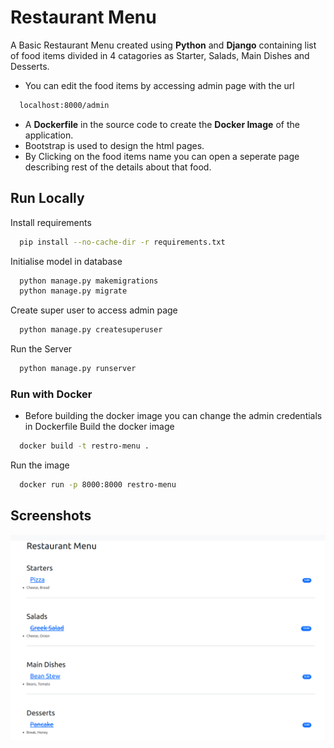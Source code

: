 
# Restaurant Menu

A Basic Restaurant Menu created using **Python** and **Django** containing list of food items divided in 4 catagories as Starter, Salads, Main Dishes and Desserts.

- You can edit the food items by accessing admin page with the url
```bash
  localhost:8000/admin
```
- A **Dockerfile** in the source code to create the **Docker Image** of the application.
- Bootstrap is used to design the html pages.
- By Clicking on the food items name you can open a seperate page describing rest of the details about that food.


## Run Locally

Install requirements

```bash
  pip install --no-cache-dir -r requirements.txt
```

Initialise model in database

```bash
  python manage.py makemigrations
  python manage.py migrate
```
Create super user to access admin page

```bash
  python manage.py createsuperuser
```
Run the Server

```bash
  python manage.py runserver
```

### Run with Docker
- Before building the docker image you can change the admin credentials in Dockerfile
Build the docker image

```bash
  docker build -t restro-menu .
```
Run the image
```bash
  docker run -p 8000:8000 restro-menu
```

## Screenshots

![ss1](https://github.com/AkramExp/restaurant-menu/blob/main/screenshots/ss1.png)

